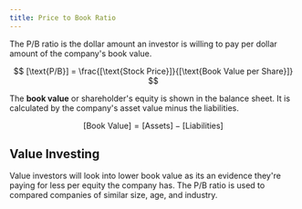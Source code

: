 ```yaml
---
title: Price to Book Ratio
---
```


The P/B ratio is the dollar amount an investor is willing to pay per dollar amount of the company's book value.

$$
[\text{P/B}] = \frac{[\text{Stock Price}]}{[\text{Book Value per Share}]}
$$

The **book value** or shareholder's equity is shown in the balance sheet. It is calculated by the company's asset value minus the liabilities.

$$
[\text{Book Value}] = [\text{Assets}] - [\text{Liabilities}]
$$

## Value Investing

Value investors will look into lower book value as its an evidence they're paying for less per equity the company has. The P/B ratio is used to compared companies of similar size, age, and industry.
